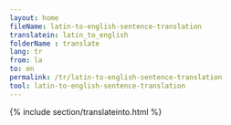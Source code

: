 ```yaml
---
layout: home
fileName: latin-to-english-sentence-translation
translatein: latin_to_english
folderName : translate
lang: tr
from: la
to: en
permalink: /tr/latin-to-english-sentence-translation
tool: latin-to-english-sentence-translation
---
```

{% include section/translateinto.html %}